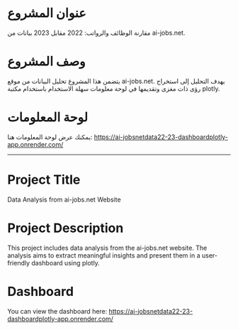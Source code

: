# عنوان المشروع
مقارنة الوظائف والرواتب: 2022 مقابل 2023 بيانات من ai-jobs.net.
# وصف المشروع
يتضمن هذا المشروع تحليل البيانات من موقع ai-jobs.net. يهدف التحليل إلى استخراج رؤى ذات مغزى وتقديمها في لوحة معلومات سهلة الاستخدام باستخدام مكتبة plotly.
# لوحة المعلومات
يمكنك عرض لوحة المعلومات هنا:
https://ai-jobsnetdata22-23-dashboardplotly-app.onrender.com/

_________________
# Project Title
Data Analysis from ai-jobs.net Website

# Project Description
This project includes data analysis from the ai-jobs.net website. The analysis aims to extract meaningful insights and present them in a user-friendly dashboard using plotly.

# Dashboard
You can view the dashboard here:
https://ai-jobsnetdata22-23-dashboardplotly-app.onrender.com/

